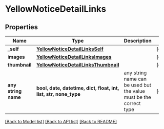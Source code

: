 # YellowNoticeDetailLinks


## Properties
Name | Type | Description | Notes
------------ | ------------- | ------------- | -------------
**_self** | [**YellowNoticeDetailLinksSelf**](YellowNoticeDetailLinksSelf.md) |  | [optional] 
**images** | [**YellowNoticeDetailLinksImages**](YellowNoticeDetailLinksImages.md) |  | [optional] 
**thumbnail** | [**YellowNoticeDetailLinksThumbnail**](YellowNoticeDetailLinksThumbnail.md) |  | [optional] 
**any string name** | **bool, date, datetime, dict, float, int, list, str, none_type** | any string name can be used but the value must be the correct type | [optional]

[[Back to Model list]](../README.md#documentation-for-models) [[Back to API list]](../README.md#documentation-for-api-endpoints) [[Back to README]](../README.md)


